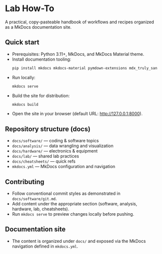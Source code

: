 # Lab How-To

A practical, copy-pasteable handbook of workflows and recipes organized as a MkDocs documentation site.

## Quick start
- Prerequisites: Python 3.11+, MkDocs, and MkDocs Material theme.
- Install documentation tooling:
  ```bash
  pip install mkdocs mkdocs-material pymdown-extensions mdx_truly_sane_lists
  ```
- Run locally:
  ```bash
  mkdocs serve
  ```
- Build the site for distribution:
  ```bash
  mkdocs build
  ```
- Open the site in your browser (default URL: http://127.0.0.1:8000).

## Repository structure (docs)
- `docs/software/` — coding & software topics
- `docs/analysis/` — data wrangling and visualization
- `docs/hardware/` — electronics & equipment
- `docs/lab/` — shared lab practices
- `docs/cheatsheets/` — quick refs
- `mkdocs.yml` — MkDocs configuration and navigation

## Contributing
- Follow conventional commit styles as demonstrated in `docs/software/git.md`.
- Add content under the appropriate section (software, analysis, hardware, lab, cheatsheets).
- Run `mkdocs serve` to preview changes locally before pushing.

## Documentation site
- The content is organized under `docs/` and exposed via the MkDocs navigation defined in `mkdocs.yml`.